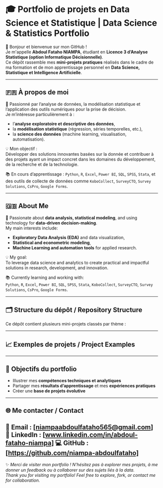 # 🎓 Portfolio de projets en Data Science et Statistique | Data Science & Statistics Portfolio

👋 Bonjour et bienvenue sur mon GitHub !  
Je m'appelle **Abdoul Fataho NIAMPA**, étudiant en **Licence 3 d’Analyse Statistique (option Informatique Décisionnelle)**.  
Ce dépôt rassemble mes **mini-projets pratiques** réalisés dans le cadre de ma formation et de mon apprentissage personnel en **Data Science, Statistique et Intelligence Artificielle**.

---

## 🇫🇷 À propos de moi

🎯 Passionné par l’analyse de données, la modélisation statistique et l’application des outils numériques pour la prise de décision.  
Je m’intéresse particulièrement à :
- l’**analyse exploratoire et descriptive des données**,  
- la **modélisation statistique** (régression, séries temporelles, etc.),  
- la **science des données** (machine learning, visualisation, automatisation).  

💡 Mon objectif :  
Développer des solutions innovantes basées sur la donnée et contribuer à des projets ayant un impact concret dans les domaines du développement, de la recherche et de la technologie.

📚 En cours d’apprentissage :
`Python`, `R`, `Excel`, `Power BI`, `SQL`, `SPSS`, `Stata`, et des outils de collecte de données comme `KoboCollect`, `SurveyCTO`, `Survey Solutions`, `CsPro`, `Google Forms`.

---

## 🇬🇧 About Me

🎯 Passionate about **data analysis, statistical modeling**, and using technology for **data-driven decision-making**.  
My main interests include:
- **Exploratory Data Analysis (EDA)** and data visualization,  
- **Statistical and econometric modeling**,  
- **Machine Learning and automation tools** for applied research.

💡 My goal:  
To leverage data science and analytics to create practical and impactful solutions in research, development, and innovation.

📚 Currently learning and working with:  
`Python`, `R`, `Excel`, `Power BI`, `SQL`, `SPSS`, `Stata`, `KoboCollect`, `SurveyCTO`, `Survey Solutions`, `CsPro`, `Google Forms`.

---

## 🗂️ Structure du dépôt / Repository Structure

Ce dépôt contient plusieurs mini-projets classés par thème :


---

## 📈 Exemples de projets / Project Examples


---

## 🧠 Objectifs du portfolio

- Illustrer mes **compétences techniques et analytiques**  
- Partager mes **résultats d’apprentissage** et mes **expériences pratiques**  
- Créer une **base de projets évolutive** 

---

## 🌐 Me contacter / Contact

📩 **Email** : [niampaabdoulfataho565@gmail.com]  
💼 **LinkedIn** : [www.linkedin.com/in/abdoul-fataho-niampa]
💻 **GitHub** : [https://github.com/niampa-abdoulfataho]
---

✨ *Merci de visiter mon portfolio ! N’hésitez pas à explorer mes projets, à me donner un feedback ou à collaborer sur des sujets liés à la data.*  
*Thank you for visiting my portfolio! Feel free to explore, fork, or contact me for collaboration.*

